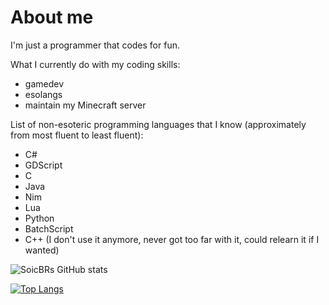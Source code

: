 # About me

I'm just a programmer that codes for fun.

What I currently do with my coding skills:
- gamedev
- esolangs
- maintain my Minecraft server


List of non-esoteric programming languages that I know (approximately from most fluent to least fluent):
- C#
- GDScript
- C
- Java
- Nim
- Lua
- Python
- BatchScript
- C++ (I don't use it anymore, never got too far with it, could relearn it if I wanted)

![SoicBRs GitHub stats](https://github-readme-stats.vercel.app/api?username=SoicBRcode&count_private=true&theme=dracula)

[![Top Langs](https://github-readme-stats.vercel.app/api/top-langs/?username=SoicBRcode&layout=compact&theme=dracula)](https://github.com/anuraghazra/github-readme-stats)
